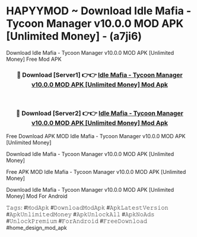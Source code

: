 # HAPYYMOD ~ Download Idle Mafia - Tycoon Manager v10.0.0 MOD APK [Unlimited Money] - (a7ji6)
Download Idle Mafia - Tycoon Manager v10.0.0 MOD APK [Unlimited Money] Free Mod APK

<div align="center">
<h3>🔴 Download [Server1] 👉👉 <a href="https://apk-comot.site?title=Idle_Mafia_-_Tycoon_Manager_v10.0.0_MOD_APK_[Unlimited_Money]">Idle Mafia - Tycoon Manager v10.0.0 MOD APK [Unlimited Money] Mod Apk</a></h3><br>

<h3>🔴 Download [Server2] 👉👉 <a href="https://apk-comot.site?title=Idle_Mafia_-_Tycoon_Manager_v10.0.0_MOD_APK_[Unlimited_Money]">Idle Mafia - Tycoon Manager v10.0.0 MOD APK [Unlimited Money] Mod Apk</a></h3>
</div>


Free Download APK MOD Idle Mafia - Tycoon Manager v10.0.0 MOD APK [Unlimited Money]

Download Idle Mafia - Tycoon Manager v10.0.0 MOD APK [Unlimited Money] 

Free APK MOD Idle Mafia - Tycoon Manager v10.0.0 MOD APK [Unlimited Money] 

Download Idle Mafia - Tycoon Manager v10.0.0 MOD APK [Unlimited Money] Mod For Android

𝚃𝚊𝚐𝚜: #𝙼𝚘𝚍𝙰𝚙𝚔 #𝙳𝚘𝚠𝚗𝚕𝚘𝚊𝚍𝙼𝚘𝚍𝙰𝚙𝚔 #𝙰𝚙𝚔𝙻𝚊𝚝𝚎𝚜𝚝𝚅𝚎𝚛𝚜𝚒𝚘𝚗 #𝙰𝚙𝚔𝚄𝚗𝚕𝚒𝚖𝚒𝚝𝚎𝚍𝙼𝚘𝚗𝚎𝚢 #𝙰𝚙𝚔𝚄𝚗𝚕𝚘𝚌𝚔𝙰𝚕𝚕 #𝙰𝚙𝚔𝙽𝚘𝙰𝚍𝚜 #𝚄𝚗𝚕𝚘𝚌𝚔𝙿𝚛𝚎𝚖𝚒𝚞𝚖 #𝙵𝚘𝚛𝙰𝚗𝚍𝚛𝚘𝚒𝚍 #𝙵𝚛𝚎𝚎𝙳𝚘𝚠𝚗𝚕𝚘𝚊𝚍 #home_design_mod_apk